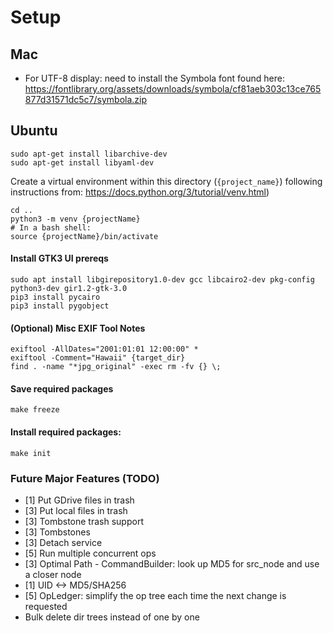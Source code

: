 # Setup

## Mac
* For UTF-8 display: need to install the Symbola font found here:
https://fontlibrary.org/assets/downloads/symbola/cf81aeb303c13ce765877d31571dc5c7/symbola.zip

## Ubuntu
    sudo apt-get install libarchive-dev  
    sudo apt-get install libyaml-dev

Create a virtual environment within this directory (`{project_name}`)  following instructions from: https://docs.python.org/3/tutorial/venv.html)  

    cd ..
    python3 -m venv {projectName}
    # In a bash shell:
    source {projectName}/bin/activate

#### Install GTK3 UI prereqs
    sudo apt install libgirepository1.0-dev gcc libcairo2-dev pkg-config python3-dev gir1.2-gtk-3.0
    pip3 install pycairo
    pip3 install pygobject

#### (Optional) Misc EXIF Tool Notes
    exiftool -AllDates="2001:01:01 12:00:00" *
    exiftool -Comment="Hawaii" {target_dir}
    find . -name "*jpg_original" -exec rm -fv {} \;

#### Save required packages
    make freeze

#### Install required packages:
    make init

### Future Major Features (TODO)
* [1] Put GDrive files in trash
* [3] Put local files in trash
* [3] Tombstone trash support
* [3] Tombstones
* [3] Detach service
* [5] Run multiple concurrent ops
* [3] Optimal Path - CommandBuilder: look up MD5 for src_node and use a closer node
* [1] UID <-> MD5/SHA256
* [5] OpLedger: simplify the op tree each time the next change is requested
* Bulk delete dir trees instead of one by one
